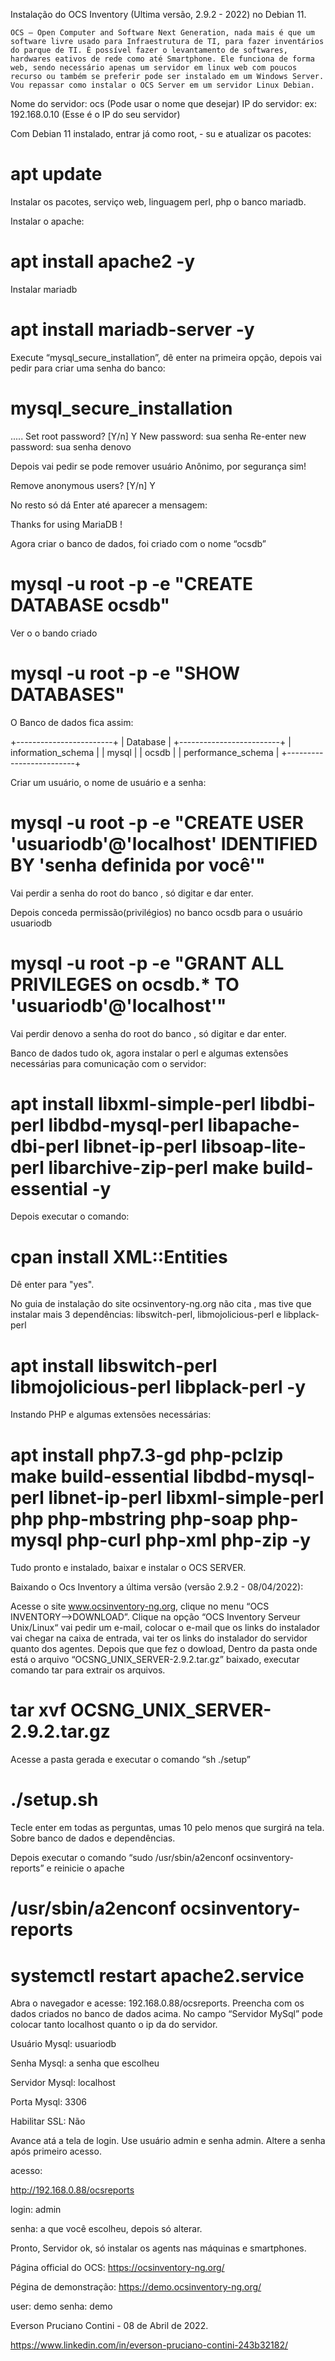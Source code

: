 

Instalação do OCS Inventory (Ultima versão, 2.9.2 - 2022) no Debian 11.


	OCS – Open Computer and Software Next Generation, nada mais é que um software livre usado para Infraestrutura de TI, para fazer inventários do parque de TI. È possível fazer o levantamento de softwares, hardwares eativos de rede como até Smartphone. Ele funciona de forma web, sendo necessário apenas um servidor em linux web com poucos recurso ou também se preferir pode ser instalado em um Windows Server. 
	Vou repassar como instalar o OCS Server em um servidor Linux Debian. 


Nome do servidor:  ocs (Pode usar o nome que desejar)
IP do servidor: ex: 192.168.0.10 (Esse é o IP do seu servidor)

Com Debian 11 instalado, entrar já como root, - su e
atualizar os pacotes:

# apt update

Instalar os pacotes, serviço web, linguagem perl, php o banco mariadb.

Instalar o apache:

# apt install apache2 -y

Instalar mariadb

# apt install mariadb-server -y

Execute “mysql_secure_installation”, dê enter na primeira opção, depois vai pedir para
criar uma senha do banco:

# mysql_secure_installation
.....
Set root password? [Y/n] Y
New password: sua senha
Re-enter new password: sua senha denovo

Depois vai pedir se pode remover usuário Anônimo,
por segurança sim!

Remove anonymous users? [Y/n] Y

No resto só dá Enter até aparecer a mensagem:

Thanks for using MariaDB !

Agora criar o banco de dados, foi criado com o nome “ocsdb”

# mysql -u root -p -e "CREATE DATABASE ocsdb"

Ver o o bando criado

# mysql -u root -p -e "SHOW DATABASES"


O Banco de dados fica assim:

+------------------------+
| Database                   |
+-------------------------+
| information_schema  |
| mysql                         |
| ocsdb                          |
| performance_schema |
+-------------------------+

Criar um usuário, o nome de usuário e a senha:

# mysql -u root -p -e "CREATE USER 'usuariodb'@'localhost' IDENTIFIED BY 'senha definida por você'"

Vai perdir a senha do root do banco , só digitar e dar enter.

Depois conceda permissão(privilégios) no banco ocsdb para o usuário usuariodb

# mysql -u root -p -e "GRANT ALL PRIVILEGES on ocsdb.* TO 'usuariodb'@'localhost'"

Vai perdir denovo a senha do root do banco , só digitar e dar enter.

Banco de dados tudo ok, agora instalar o perl
e algumas extensões necessárias para comunicação com o servidor:

# apt install libxml-simple-perl libdbi-perl libdbd-mysql-perl libapache-dbi-perl libnet-ip-perl libsoap-lite-perl libarchive-zip-perl make build-essential -y

Depois executar o comando:

# cpan install XML::Entities

Dê enter para "yes".

No guia de instalação do site ocsinventory-ng.org não cita , mas tive que instalar mais 3 dependências: libswitch-perl, libmojolicious-perl e libplack-perl

# apt install libswitch-perl libmojolicious-perl libplack-perl -y

Instando PHP e algumas extensões necessárias:

# apt install php7.3-gd php-pclzip make build-essential libdbd-mysql-perl libnet-ip-perl libxml-simple-perl php php-mbstring php-soap php-mysql php-curl php-xml php-zip -y

Tudo pronto e instalado, baixar e instalar o OCS SERVER.

Baixando o Ocs Inventory a última versão (versão 2.9.2 - 08/04/2022):

Acesse o site  www.ocsinventory-ng.org,  clique no menu “OCS INVENTORY–>DOWNLOAD”.
Clique na opção “OCS Inventory Serveur Unix/Linux“
vai pedir um e-mail, colocar o e-mail que os links do instalador vai chegar na caixa de entrada,
vai ter os links do instalador do servidor quanto dos agentes. 
Depois que que fez o dowload,
Dentro da pasta onde está o arquivo “OCSNG_UNIX_SERVER-2.9.2.tar.gz” baixado, executar comando tar  para extrair os arquivos.

# tar xvf OCSNG_UNIX_SERVER-2.9.2.tar.gz

Acesse a pasta gerada e executar o comando “sh ./setup”

# ./setup.sh

Tecle enter em todas as perguntas, umas 10 pelo menos que surgirá na tela. 
Sobre banco de dados e dependências.

Depois executar o comando “sudo /usr/sbin/a2enconf ocsinventory-reports” e reinicie o apache

# /usr/sbin/a2enconf ocsinventory-reports

# systemctl restart apache2.service

Abra o navegador e acesse: 192.168.0.88/ocsreports. Preencha com os dados criados no banco de dados acima.
No campo “Servidor MySql” pode colocar tanto localhost quanto o ip da do servidor.

Usuário Mysql: usuariodb

Senha Mysql: a senha que escolheu

Servidor Mysql: localhost

Porta Mysql: 3306

Habilitar SSL: Não

Avance atá a tela de login. Use usuário admin e senha admin. Altere a senha após primeiro acesso.

acesso:

http://192.168.0.88/ocsreports

login: admin

senha: a que você escolheu, depois só alterar.



Pronto, Servidor ok, só instalar os agents nas máquinas e smartphones.


Página official do OCS: https://ocsinventory-ng.org/

Pégina de demonstração: https://demo.ocsinventory-ng.org/

user: demo
senha: demo



Everson Pruciano Contini - 08 de Abril de 2022.

https://www.linkedin.com/in/everson-pruciano-contini-243b32182/
